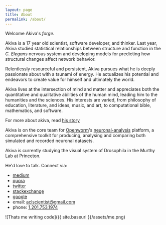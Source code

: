 ```yaml
---
layout: page
title: About
permalink: /about/
---
```


Welcome Akiva's *forge*.

Akiva is a 17 year old scientist, software developer, and thinker. Last year, Akiva studied statistical relationships between structure and function in the *C. Elegans* nervous system and developing models for predicting how structural changes affect network behavior.

Relentlessly resourceful and persistent, Akiva pursues what he is deeply passionate about with a tsunami of energy. He actualizes his potential and endeavors to create value for himself and ultimately the world.

Akiva lives at the intersection of mind and matter and appreciates both the quantitative and qualitative abilities of the human mind, leading him to the humanities and the sciences. His interests are varied, from philosophy of education, literature, and ideas, music, and art, to computational bible, mathematics, and software.

For more about akiva, read [his story]({{site.baseurl}}/story)

Akiva is on the core team for [Openworm](openworm.org)'s [neuronal-analysis](http://github.com/openworm/neuronal-analysis) platform, a comprehensive toolkit for producing, analysing and comparing both simulated and recorded neuronal datasets.

Akiva is currently studying the visual system of Drosophila in the Murthy Lab at Princeton.
 
He'd love to talk. Connect via:

+ [medium][2]
+ [quora][3]
+ [twitter][4]
+ [stackexchange][5]
+ [google][6]
+ email: <a href="mailto:aclscientist@gmail.com">aclscientist@gmail.com</a>
+ phone: <a href="tel:12017531974"> 1.201.753.1974</a>



![Thats me writing code]({{ site.baseurl }}/assets/me.png)







[2]:	http://medium.com/@theideasmith
[3]:	https://www.quora.com/Cornelius-Richard
[4]:	https://twitter.com/theideasmith
[5]:	http://stackexchange.com/users/4279411/theideasmith?tab=accounts
[6]: https://www.google.com/#q=akiva+lipshitz
